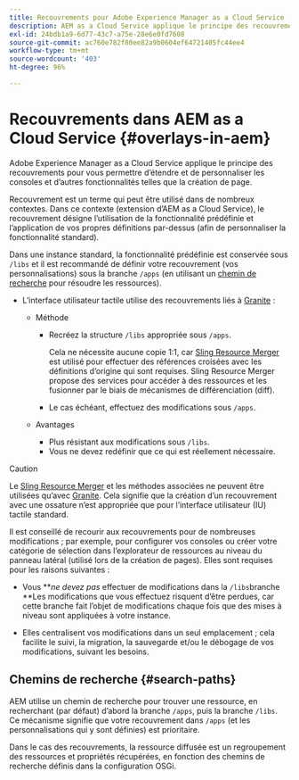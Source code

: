 ```yaml
---
title: Recouvrements pour Adobe Experience Manager as a Cloud Service
description: AEM as a Cloud Service applique le principe des recouvrements pour vous permettre d’étendre et de personnaliser les consoles et d’autres fonctionnalités.
exl-id: 24bdb1a9-6d77-43c7-a75e-28e6e0fd7608
source-git-commit: ac760e782f80ee82a9b0604ef64721405fc44ee4
workflow-type: tm+mt
source-wordcount: '403'
ht-degree: 96%

---
```


# Recouvrements dans AEM as a Cloud Service {#overlays-in-aem}

Adobe Experience Manager as a Cloud Service applique le principe des recouvrements pour vous permettre d’étendre et de personnaliser les consoles et d’autres fonctionnalités telles que la création de page.

Recouvrement est un terme qui peut être utilisé dans de nombreux contextes. Dans ce contexte (extension d’AEM as a Cloud Service), le recouvrement désigne l’utilisation de la fonctionnalité prédéfinie et l’application de vos propres définitions par-dessus (afin de personnaliser la fonctionnalité standard).

Dans une instance standard, la fonctionnalité prédéfinie est conservée sous `/libs` et il est recommandé de définir votre recouvrement (vos personnalisations) sous la branche `/apps` (en utilisant un [chemin de recherche](#search-paths) pour résoudre les ressources).

* L’interface utilisateur tactile utilise des recouvrements liés à [Granite](https://helpx.adobe.com/fr/experience-manager/6-5/sites/developing/using/reference-materials/granite-ui/api/index.html) :

   * Méthode

      * Recréez la structure `/libs` appropriée sous `/apps`.

         Cela ne nécessite aucune copie 1:1, car [Sling Resource Merger](/help/implementing/developing/introduction/sling-resource-merger.md) est utilisé pour effectuer des références croisées avec les définitions d’origine qui sont requises. Sling Resource Merger propose des services pour accéder à des ressources et les fusionner par le biais de mécanismes de différenciation (diff).

      * Le cas échéant, effectuez des modifications sous `/apps`.
   * Avantages

      * Plus résistant aux modifications sous `/libs`.
      * Vous ne devez redéfinir que ce qui est réellement nécessaire.


>[!CAUTION]
>
>Le [Sling Resource Merger](/help/implementing/developing/introduction/sling-resource-merger.md) et les méthodes associées ne peuvent être utilisées qu’avec [Granite](https://www.adobe.io/experience-manager/reference-materials/6-5/granite-ui/api/jcr_root/libs/granite/ui/index.html). Cela signifie que la création d’un recouvrement avec une ossature n’est appropriée que pour l’interface utilisateur (IU) tactile standard.

Il est conseillé de recourir aux recouvrements pour de nombreuses modifications ; par exemple, pour configurer vos consoles ou créer votre catégorie de sélection dans l’explorateur de ressources au niveau du panneau latéral (utilisé lors de la création de pages). Elles sont requises pour les raisons suivantes :

* Vous ***ne devez pas* effectuer de modifications dans la `/libs`branche **Les modifications que vous effectuez risquent d’être perdues, car cette branche fait l’objet de modifications chaque fois que des mises à niveau sont appliquées à votre instance.

* Elles centralisent vos modifications dans un seul emplacement ; cela facilite le suivi, la migration, la sauvegarde et/ou le débogage de vos modifications, suivant les besoins.

## Chemins de recherche {#search-paths}

AEM utilise un chemin de recherche pour trouver une ressource, en recherchant (par défaut) d’abord la branche `/apps`, puis la branche `/libs`. Ce mécanisme signifie que votre recouvrement dans `/apps` (et les personnalisations qui y sont définies) est prioritaire.

Dans le cas des recouvrements, la ressource diffusée est un regroupement des ressources et propriétés récupérées, en fonction des chemins de recherche définis dans la configuration OSGi.
